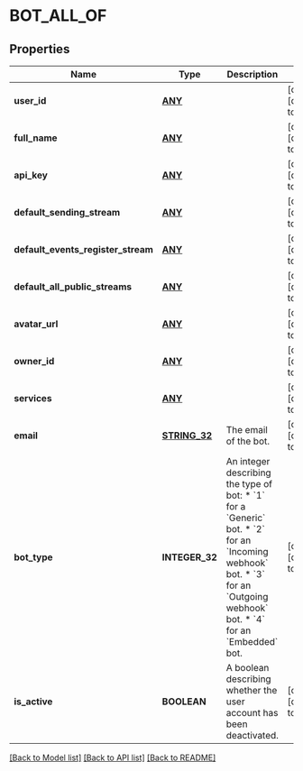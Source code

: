 # BOT_ALL_OF

## Properties
Name | Type | Description | Notes
------------ | ------------- | ------------- | -------------
**user_id** | [**ANY**](.md) |  | [optional] [default to null]
**full_name** | [**ANY**](.md) |  | [optional] [default to null]
**api_key** | [**ANY**](.md) |  | [optional] [default to null]
**default_sending_stream** | [**ANY**](.md) |  | [optional] [default to null]
**default_events_register_stream** | [**ANY**](.md) |  | [optional] [default to null]
**default_all_public_streams** | [**ANY**](.md) |  | [optional] [default to null]
**avatar_url** | [**ANY**](.md) |  | [optional] [default to null]
**owner_id** | [**ANY**](.md) |  | [optional] [default to null]
**services** | [**ANY**](.md) |  | [optional] [default to null]
**email** | [**STRING_32**](STRING_32.md) | The email of the bot.  | [optional] [default to null]
**bot_type** | **INTEGER_32** | An integer describing the type of bot: * &#x60;1&#x60; for a &#x60;Generic&#x60; bot. * &#x60;2&#x60; for an &#x60;Incoming webhook&#x60; bot. * &#x60;3&#x60; for an &#x60;Outgoing webhook&#x60; bot. * &#x60;4&#x60; for an &#x60;Embedded&#x60; bot.  | [optional] [default to null]
**is_active** | **BOOLEAN** | A boolean describing whether the user account has been deactivated.  | [optional] [default to null]

[[Back to Model list]](../README.md#documentation-for-models) [[Back to API list]](../README.md#documentation-for-api-endpoints) [[Back to README]](../README.md)


